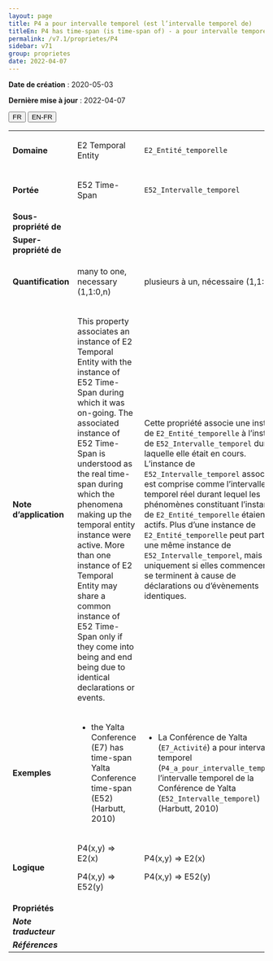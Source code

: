```yaml
---
layout: page
title: P4 a pour intervalle temporel (est l’intervalle temporel de)
titleEn: P4 has time-span (is time-span of) - a pour intervalle temporel (est l’intervalle temporel de)
permalink: /v7.1/proprietes/P4
sidebar: v71
group: proprietes
date: 2022-04-07
---
```


**Date de création** : 2020-05-03

**Dernière mise à jour** : 2022-04-07

<div class="lang-buttons">
  <button id="fr" class="activate">FR</button>
  <button id="en-fr">EN-FR</button>
</div>

<table>
				<tbody>
				<tr>
					<td><strong>Domaine</strong></td>
					<td class="en"><p>E2 Temporal Entity </p>
							</td>
						<td><p><code class="language-plaintext highlighter-rouge">E2_Entité_temporelle</code></p>
							</td>
						</tr>
					<tr>
					<td><strong>Portée</strong></td>
					<td class="en"><p>E52 Time-Span</p>
							</td>
						<td><p><code class="language-plaintext highlighter-rouge">E52_Intervalle_temporel</code></p>
							</td>
						</tr>
					<tr>
					<td><strong>Sous-propriété de</strong></td>
					<td class="en"><p></p>
							</td>
						<td><p></p>
							</td>
						</tr>
					<tr>
					<td><strong>Super-propriété de</strong></td>
					<td class="en"><p></p>
							</td>
						<td><p></p>
							</td>
						</tr>
					<tr>
					<td><strong>Quantification</strong></td>
					<td class="en"><p>many to one, necessary (1,1:0,n)</p>
							</td>
						<td><p>plusieurs à un, nécessaire (1,1:0,n)</p>
							</td>
						</tr>
					<tr>
					<td><strong>Note d’application</strong></td>
					<td class="en"><p>This property associates an instance of E2 Temporal Entity with the instance of E52 Time-Span during which it was on-going. The associated instance of E52 Time-Span is understood as the real time-span during which the phenomena making up the temporal entity instance were active. More than one instance of E2 Temporal Entity may share a common instance of E52 Time-Span only if they come into being and end being due to identical declarations or events.</p>
							</td>
						<td><p>Cette propriété associe une instance de <code class="language-plaintext highlighter-rouge">E2_Entité_temporelle</code> à l’instance de <code class="language-plaintext highlighter-rouge">E52_Intervalle_temporel</code> durant laquelle elle était en cours. L’instance de <code class="language-plaintext highlighter-rouge">E52_Intervalle_temporel</code> associée est comprise comme l’intervalle temporel réel durant lequel les phénomènes constituant l’instance de <code class="language-plaintext highlighter-rouge">E2_Entité_temporelle</code> étaient actifs. Plus d’une instance de <code class="language-plaintext highlighter-rouge">E2_Entité_temporelle</code> peut partager une même instance de <code class="language-plaintext highlighter-rouge">E52_Intervalle_temporel</code>, mais uniquement si elles commencent et se terminent à cause de déclarations ou d’évènements identiques. </p>
							</td>
						</tr>
					<tr>
					<td><strong>Exemples</strong></td>
					<td class="en"><ul><li><p>the Yalta Conference (E7) has time-span Yalta Conference time-span (E52) (Harbutt, 2010)</p>
							</li>
									</ul></td>
						<td><ul><li><p>La Conférence de Yalta (<code class="language-plaintext highlighter-rouge">E7_Activité</code>) a pour intervalle temporel (<code class="language-plaintext highlighter-rouge">P4_a_pour_intervalle_temporel</code>) l’intervalle temporel de la Conférence de Yalta (<code class="language-plaintext highlighter-rouge">E52_Intervalle_temporel</code>) (Harbutt, 2010)</p>
							</li>
									</ul></td>
						</tr>
					<tr>
					<td><strong>Logique</strong></td>
					<td class="en"><p>P4(x,y) ⇒ E2(x) </p>
							<p>P4(x,y) ⇒ E52(y)</p>
							</td>
						<td><p>P4(x,y) ⇒ E2(x) </p>
							<p>P4(x,y) ⇒ E52(y)</p>
							</td>
						</tr>
					<tr>
					<td><strong>Propriétés</strong></td>
					<td class="en"><p></p>
							</td>
						<td><p></p>
							</td>
						</tr>
					<tr>
					<td><strong><em>Note traducteur</em></strong></td>
					<td colspan="2"><p></p>
							</td>
						</tr>
					<tr>
					<td><strong><em>Références</em></strong></td>
					<td colspan="2"><p><em></em></p>
							</td>
						</tr>
					</tbody>
				</table>
				